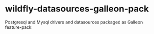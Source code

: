 # wildfly-datasources-galleon-pack
Postgresql and Mysql drivers and datasources packaged as Galleon feature-pack
